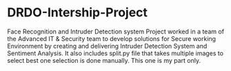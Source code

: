 # DRDO-Intership-Project
Face Recognition and Intruder Detection system Project 
worked in a team of the Advanced IT & Security team to develop
solutions for Secure working Environment by creating and delivering
Intruder Detection System and Sentiment Analysis.
It also includes split.py file that takes multiple images to select 
best one selection is done manually.
This one is my part only.

